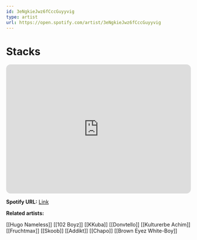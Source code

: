 ```yaml
---
id: 3eNgkieJwz6fCccGuyyvig
type: artist
url: https://open.spotify.com/artist/3eNgkieJwz6fCccGuyyvig
---
```

# Stacks

<iframe style="border-radius:12px" src="https://open.spotify.com/embed/artist/3eNgkieJwz6fCccGuyyvig" width="100%" height="352" frameBorder="0" allowfullscreen="" allow="autoplay; clipboard-write; encrypted-media; fullscreen; picture-in-picture" loading="lazy"></iframe>

**Spotify URL:** [Link](https://open.spotify.com/artist/3eNgkieJwz6fCccGuyyvig)

**Related artists:**

[[Hugo Nameless]]
[[102 Boyz]]
[[KKuba]]
[[Donvtello]]
[[Kulturerbe Achim]]
[[Fruchtmax]]
[[Skoob]]
[[Addikt]]
[[Chapo]]
[[Brown Eyez White-Boy]]

